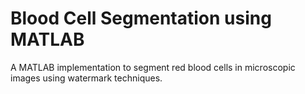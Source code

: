 # Blood Cell Segmentation using MATLAB

A MATLAB implementation to segment red blood cells in microscopic images using watermark techniques.
